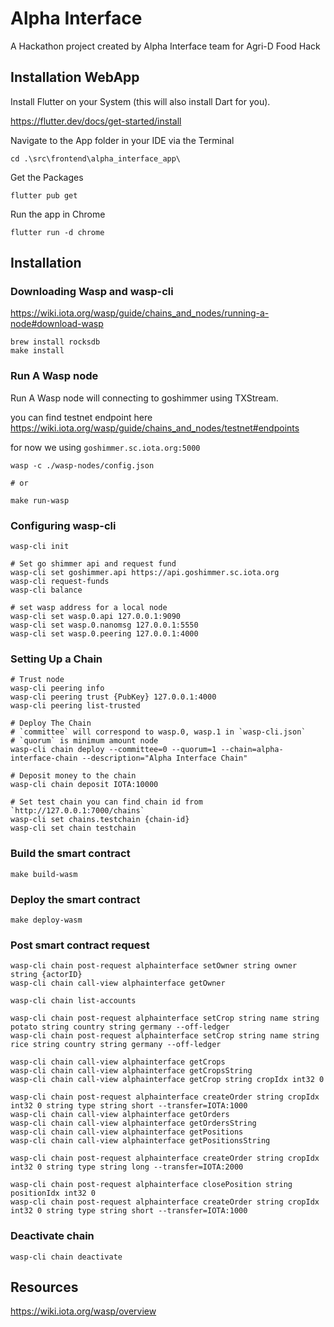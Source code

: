 # Alpha Interface

A Hackathon project created by Alpha Interface team for Agri-D Food Hack

## Installation WebApp

Install Flutter on your System (this will also install Dart for you).

<https://flutter.dev/docs/get-started/install>

Navigate to the App folder in your IDE via the Terminal

```SHELL
cd .\src\frontend\alpha_interface_app\ 
```

Get the Packages

```SHELL
flutter pub get
```

Run the app in Chrome

```SHELL
flutter run -d chrome
```

## Installation

### Downloading Wasp and wasp-cli

<https://wiki.iota.org/wasp/guide/chains_and_nodes/running-a-node#download-wasp>

```SHELL
brew install rocksdb
make install
```

### Run A Wasp node

Run A Wasp node will connecting to goshimmer using TXStream.

you can find testnet endpoint here <https://wiki.iota.org/wasp/guide/chains_and_nodes/testnet#endpoints>

for now we using `goshimmer.sc.iota.org:5000`

```Shell
wasp -c ./wasp-nodes/config.json

# or

make run-wasp
```

### Configuring wasp-cli

```shell
wasp-cli init

# Set go shimmer api and request fund
wasp-cli set goshimmer.api https://api.goshimmer.sc.iota.org
wasp-cli request-funds
wasp-cli balance

# set wasp address for a local node
wasp-cli set wasp.0.api 127.0.0.1:9090
wasp-cli set wasp.0.nanomsg 127.0.0.1:5550
wasp-cli set wasp.0.peering 127.0.0.1:4000
```

### Setting Up a Chain

```Shell
# Trust node
wasp-cli peering info
wasp-cli peering trust {PubKey} 127.0.0.1:4000
wasp-cli peering list-trusted

# Deploy The Chain
# `committee` will correspond to wasp.0, wasp.1 in `wasp-cli.json`
# `quorum` is minimum amount node
wasp-cli chain deploy --committee=0 --quorum=1 --chain=alpha-interface-chain --description="Alpha Interface Chain"

# Deposit money to the chain
wasp-cli chain deposit IOTA:10000

# Set test chain you can find chain id from `http://127.0.0.1:7000/chains`
wasp-cli set chains.testchain {chain-id}
wasp-cli set chain testchain
```

### Build the smart contract

```shell
make build-wasm
```

### Deploy the smart contract

```Shell
make deploy-wasm
```

### Post smart contract request

```Shell
wasp-cli chain post-request alphainterface setOwner string owner string {actorID}
wasp-cli chain call-view alphainterface getOwner

wasp-cli chain list-accounts

wasp-cli chain post-request alphainterface setCrop string name string potato string country string germany --off-ledger
wasp-cli chain post-request alphainterface setCrop string name string rice string country string germany --off-ledger

wasp-cli chain call-view alphainterface getCrops
wasp-cli chain call-view alphainterface getCropsString
wasp-cli chain call-view alphainterface getCrop string cropIdx int32 0

wasp-cli chain post-request alphainterface createOrder string cropIdx int32 0 string type string short --transfer=IOTA:1000
wasp-cli chain call-view alphainterface getOrders
wasp-cli chain call-view alphainterface getOrdersString
wasp-cli chain call-view alphainterface getPositions
wasp-cli chain call-view alphainterface getPositionsString

wasp-cli chain post-request alphainterface createOrder string cropIdx int32 0 string type string long --transfer=IOTA:2000

wasp-cli chain post-request alphainterface closePosition string positionIdx int32 0
wasp-cli chain post-request alphainterface createOrder string cropIdx int32 0 string type string short --transfer=IOTA:1000
```

### Deactivate chain

```SHELL
wasp-cli chain deactivate
```

## Resources

<https://wiki.iota.org/wasp/overview>
